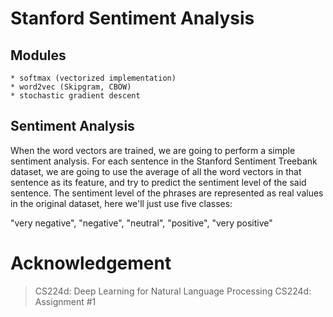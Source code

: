 # Stanford Sentiment Analysis


## Modules
	* softmax (vectorized implementation)
	* word2vec (Skipgram, CBOW)
	* stochastic gradient descent

	
## Sentiment Analysis
When the word vectors are trained, we are going to perform a simple sentiment analysis. For each sentence in the Stanford Sentiment Treebank dataset, we are going to use the average of all the word vectors in that sentence as its feature, and try to predict the sentiment level of the said sentence. The sentiment level of the phrases are represented as real values in the original dataset, here we'll just use five classes:

"very negative", "negative", "neutral", "positive", "very positive"
<br>
	

# Acknowledgement
> CS224d: Deep Learning for Natural Language Processing
> CS224d: Assignment #1
